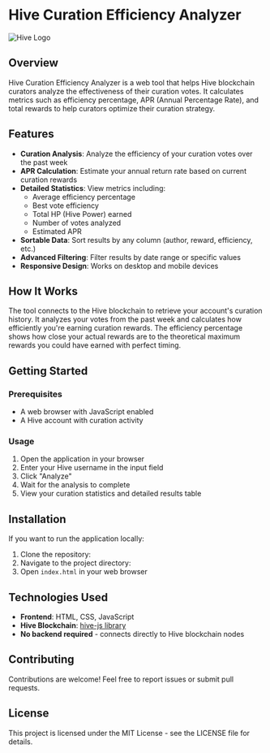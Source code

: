 # Hive Curation Efficiency Analyzer

![Hive Logo](https://coin-images.coingecko.com/coins/images/10840/large/logo_transparent_4x.png?1696510797)

## Overview

Hive Curation Efficiency Analyzer is a web tool that helps Hive blockchain curators analyze the effectiveness of their curation votes. It calculates metrics such as efficiency percentage, APR (Annual Percentage Rate), and total rewards to help curators optimize their curation strategy.

## Features

- **Curation Analysis**: Analyze the efficiency of your curation votes over the past week
- **APR Calculation**: Estimate your annual return rate based on current curation rewards
- **Detailed Statistics**: View metrics including:
  - Average efficiency percentage
  - Best vote efficiency
  - Total HP (Hive Power) earned
  - Number of votes analyzed
  - Estimated APR
- **Sortable Data**: Sort results by any column (author, reward, efficiency, etc.)
- **Advanced Filtering**: Filter results by date range or specific values
- **Responsive Design**: Works on desktop and mobile devices

## How It Works

The tool connects to the Hive blockchain to retrieve your account's curation history. It analyzes your votes from the past week and calculates how efficiently you're earning curation rewards. The efficiency percentage shows how close your actual rewards are to the theoretical maximum rewards you could have earned with perfect timing.

## Getting Started

### Prerequisites

- A web browser with JavaScript enabled
- A Hive account with curation activity

### Usage

1. Open the application in your browser
2. Enter your Hive username in the input field
3. Click "Analyze"
4. Wait for the analysis to complete
5. View your curation statistics and detailed results table

## Installation

If you want to run the application locally:

1. Clone the repository: 
2. Navigate to the project directory:
3. Open `index.html` in your web browser

## Technologies Used

- **Frontend**: HTML, CSS, JavaScript
- **Hive Blockchain**: [hive-js library](https://github.com/openhive-network/hive-js)
- **No backend required** - connects directly to Hive blockchain nodes

## Contributing

Contributions are welcome! Feel free to report issues or submit pull requests.

## License

This project is licensed under the MIT License - see the LICENSE file for details.